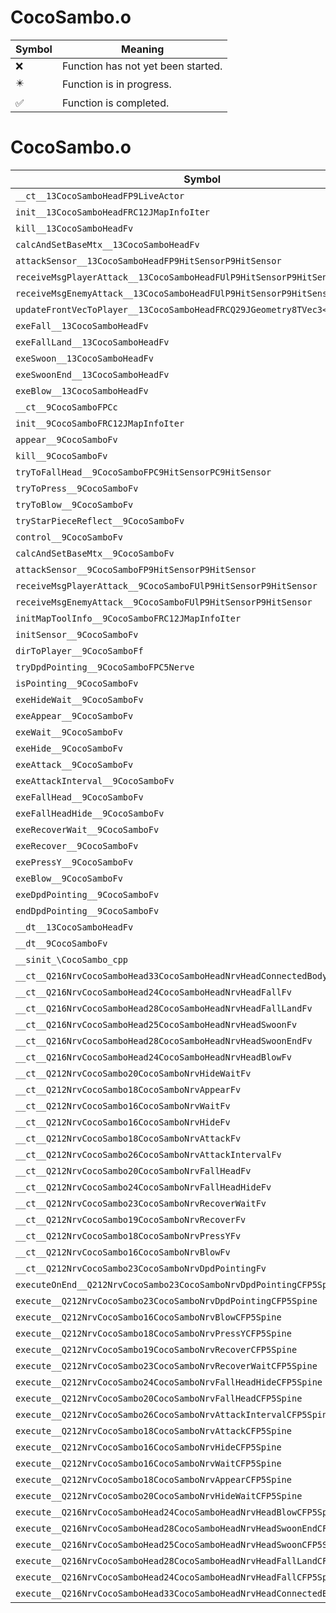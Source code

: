 # CocoSambo.o
| Symbol | Meaning 
| ------------- | ------------- 
| :x: | Function has not yet been started. 
| :eight_pointed_black_star: | Function is in progress. 
| :white_check_mark: | Function is completed. 


# CocoSambo.o
| Symbol | Decompiled? |
| ------------- | ------------- |
| `__ct__13CocoSamboHeadFP9LiveActor` | :x: |
| `init__13CocoSamboHeadFRC12JMapInfoIter` | :x: |
| `kill__13CocoSamboHeadFv` | :x: |
| `calcAndSetBaseMtx__13CocoSamboHeadFv` | :x: |
| `attackSensor__13CocoSamboHeadFP9HitSensorP9HitSensor` | :x: |
| `receiveMsgPlayerAttack__13CocoSamboHeadFUlP9HitSensorP9HitSensor` | :x: |
| `receiveMsgEnemyAttack__13CocoSamboHeadFUlP9HitSensorP9HitSensor` | :x: |
| `updateFrontVecToPlayer__13CocoSamboHeadFRCQ29JGeometry8TVec3<f>` | :x: |
| `exeFall__13CocoSamboHeadFv` | :x: |
| `exeFallLand__13CocoSamboHeadFv` | :x: |
| `exeSwoon__13CocoSamboHeadFv` | :x: |
| `exeSwoonEnd__13CocoSamboHeadFv` | :x: |
| `exeBlow__13CocoSamboHeadFv` | :x: |
| `__ct__9CocoSamboFPCc` | :x: |
| `init__9CocoSamboFRC12JMapInfoIter` | :x: |
| `appear__9CocoSamboFv` | :x: |
| `kill__9CocoSamboFv` | :x: |
| `tryToFallHead__9CocoSamboFPC9HitSensorPC9HitSensor` | :x: |
| `tryToPress__9CocoSamboFv` | :x: |
| `tryToBlow__9CocoSamboFv` | :x: |
| `tryStarPieceReflect__9CocoSamboFv` | :x: |
| `control__9CocoSamboFv` | :x: |
| `calcAndSetBaseMtx__9CocoSamboFv` | :x: |
| `attackSensor__9CocoSamboFP9HitSensorP9HitSensor` | :x: |
| `receiveMsgPlayerAttack__9CocoSamboFUlP9HitSensorP9HitSensor` | :x: |
| `receiveMsgEnemyAttack__9CocoSamboFUlP9HitSensorP9HitSensor` | :x: |
| `initMapToolInfo__9CocoSamboFRC12JMapInfoIter` | :x: |
| `initSensor__9CocoSamboFv` | :x: |
| `dirToPlayer__9CocoSamboFf` | :x: |
| `tryDpdPointing__9CocoSamboFPC5Nerve` | :x: |
| `isPointing__9CocoSamboFv` | :x: |
| `exeHideWait__9CocoSamboFv` | :x: |
| `exeAppear__9CocoSamboFv` | :x: |
| `exeWait__9CocoSamboFv` | :x: |
| `exeHide__9CocoSamboFv` | :x: |
| `exeAttack__9CocoSamboFv` | :x: |
| `exeAttackInterval__9CocoSamboFv` | :x: |
| `exeFallHead__9CocoSamboFv` | :x: |
| `exeFallHeadHide__9CocoSamboFv` | :x: |
| `exeRecoverWait__9CocoSamboFv` | :x: |
| `exeRecover__9CocoSamboFv` | :x: |
| `exePressY__9CocoSamboFv` | :x: |
| `exeBlow__9CocoSamboFv` | :x: |
| `exeDpdPointing__9CocoSamboFv` | :x: |
| `endDpdPointing__9CocoSamboFv` | :x: |
| `__dt__13CocoSamboHeadFv` | :x: |
| `__dt__9CocoSamboFv` | :x: |
| `__sinit_\CocoSambo_cpp` | :x: |
| `__ct__Q216NrvCocoSamboHead33CocoSamboHeadNrvHeadConnectedBodyFv` | :x: |
| `__ct__Q216NrvCocoSamboHead24CocoSamboHeadNrvHeadFallFv` | :x: |
| `__ct__Q216NrvCocoSamboHead28CocoSamboHeadNrvHeadFallLandFv` | :x: |
| `__ct__Q216NrvCocoSamboHead25CocoSamboHeadNrvHeadSwoonFv` | :x: |
| `__ct__Q216NrvCocoSamboHead28CocoSamboHeadNrvHeadSwoonEndFv` | :x: |
| `__ct__Q216NrvCocoSamboHead24CocoSamboHeadNrvHeadBlowFv` | :x: |
| `__ct__Q212NrvCocoSambo20CocoSamboNrvHideWaitFv` | :x: |
| `__ct__Q212NrvCocoSambo18CocoSamboNrvAppearFv` | :x: |
| `__ct__Q212NrvCocoSambo16CocoSamboNrvWaitFv` | :x: |
| `__ct__Q212NrvCocoSambo16CocoSamboNrvHideFv` | :x: |
| `__ct__Q212NrvCocoSambo18CocoSamboNrvAttackFv` | :x: |
| `__ct__Q212NrvCocoSambo26CocoSamboNrvAttackIntervalFv` | :x: |
| `__ct__Q212NrvCocoSambo20CocoSamboNrvFallHeadFv` | :x: |
| `__ct__Q212NrvCocoSambo24CocoSamboNrvFallHeadHideFv` | :x: |
| `__ct__Q212NrvCocoSambo23CocoSamboNrvRecoverWaitFv` | :x: |
| `__ct__Q212NrvCocoSambo19CocoSamboNrvRecoverFv` | :x: |
| `__ct__Q212NrvCocoSambo18CocoSamboNrvPressYFv` | :x: |
| `__ct__Q212NrvCocoSambo16CocoSamboNrvBlowFv` | :x: |
| `__ct__Q212NrvCocoSambo23CocoSamboNrvDpdPointingFv` | :x: |
| `executeOnEnd__Q212NrvCocoSambo23CocoSamboNrvDpdPointingCFP5Spine` | :x: |
| `execute__Q212NrvCocoSambo23CocoSamboNrvDpdPointingCFP5Spine` | :x: |
| `execute__Q212NrvCocoSambo16CocoSamboNrvBlowCFP5Spine` | :x: |
| `execute__Q212NrvCocoSambo18CocoSamboNrvPressYCFP5Spine` | :x: |
| `execute__Q212NrvCocoSambo19CocoSamboNrvRecoverCFP5Spine` | :x: |
| `execute__Q212NrvCocoSambo23CocoSamboNrvRecoverWaitCFP5Spine` | :x: |
| `execute__Q212NrvCocoSambo24CocoSamboNrvFallHeadHideCFP5Spine` | :x: |
| `execute__Q212NrvCocoSambo20CocoSamboNrvFallHeadCFP5Spine` | :x: |
| `execute__Q212NrvCocoSambo26CocoSamboNrvAttackIntervalCFP5Spine` | :x: |
| `execute__Q212NrvCocoSambo18CocoSamboNrvAttackCFP5Spine` | :x: |
| `execute__Q212NrvCocoSambo16CocoSamboNrvHideCFP5Spine` | :x: |
| `execute__Q212NrvCocoSambo16CocoSamboNrvWaitCFP5Spine` | :x: |
| `execute__Q212NrvCocoSambo18CocoSamboNrvAppearCFP5Spine` | :x: |
| `execute__Q212NrvCocoSambo20CocoSamboNrvHideWaitCFP5Spine` | :x: |
| `execute__Q216NrvCocoSamboHead24CocoSamboHeadNrvHeadBlowCFP5Spine` | :x: |
| `execute__Q216NrvCocoSamboHead28CocoSamboHeadNrvHeadSwoonEndCFP5Spine` | :x: |
| `execute__Q216NrvCocoSamboHead25CocoSamboHeadNrvHeadSwoonCFP5Spine` | :x: |
| `execute__Q216NrvCocoSamboHead28CocoSamboHeadNrvHeadFallLandCFP5Spine` | :x: |
| `execute__Q216NrvCocoSamboHead24CocoSamboHeadNrvHeadFallCFP5Spine` | :x: |
| `execute__Q216NrvCocoSamboHead33CocoSamboHeadNrvHeadConnectedBodyCFP5Spine` | :x: |
